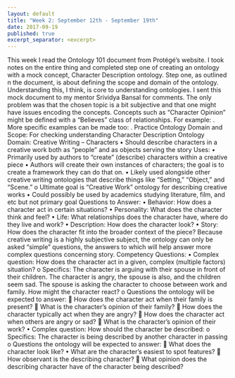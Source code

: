 ```yaml
---
layout: default
title: "Week 2: September 12th - September 19th"
date: 2017-09-19
published: true
excerpt_separator: <excerpt>
---
```

This week I read the Ontology 101 document from Protégé’s website. I took notes on the entire thing and completed step one of creating an ontology with a mock concept, Character Description ontology. Step one, as outlined n the document, is about defining the scope and domain of the ontology. Understanding this, I think, is core to understanding ontologies. I sent this mock document to my mentor Srividya Bansal for comments. The only problem was that the chosen topic is a bit subjective and that one might have issues encoding the concepts. Concepts such as “Character Opinion” might be defined with a “Believes” class of relationships. For example: <Character> <Believes> <Christianity>. More specific examples can be made too: <Character> <BelievesIsCute> <Dogs>.
Practice Ontology Domain and Scope: For checking understanding
Character Description Ontology
Domain: Creative Writing – Characters
•	Should describe characters in a creative work both as “people” and as objects serving the story
Uses:
•	Primarily used by authors to “create” (describe) characters within a creative piece
•	Authors will create their own instances of characters; the goal is to create a framework they can do that on.
•	Likely used alongside other creative writing ontologies that describe things like “Setting,” “Object,” and “Scene.”
o	Ultimate goal is “Creative Work” ontology for describing creative works
•	Could possibly be used by academics studying literature, film, and etc but not primary goal
Questions to Answer:
•	Behavior: How does a character act in certain situations?
•	Personality: What does the character think and feel?
•	Life: What relationships does the character have, where do they live and work?
•	Description: How does the character look?
•	Story: How does the character fit into the broader context of the piece?
Because creative writing is a highly subjective subject, the ontology can only be asked “simple” questions, the answers to which will help answer more complex questions concerning story.
Competency Questions:
•	Complex question: How does the character act in a given, complex (multiple factors) situation?
o	Specifics: The character is arguing with their spouse in front of their children. The character is angry, the spouse is also, and the children seem sad. The spouse is asking the character to choose between work and family. How might the character react?
o	Questions the ontology will be expected to answer:
	How does the character act when their family is present? 
	What is the character’s opinion of their family?
	How does the character typically act when they are angry?
	How does the character act when others are angry or sad?
	What is the character’s opinion of their work?
•	Complex question: How should the character be described:
o	Specifics: The character is being described by another character in passing
o	Questions the ontology will be expected to answer:
	What does the character look like?
•	What are the character’s easiest to spot features?
	How observant is the describing character?
	What opinion does the describing character have of the character being described?
